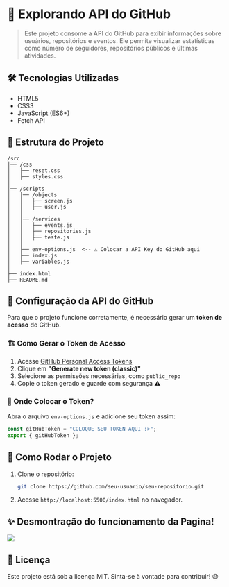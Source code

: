# 🚀 Explorando API do GitHub

> Este projeto consome a API do GitHub para exibir informações sobre usuários, repositórios e eventos. Ele permite visualizar estatísticas como número de seguidores, repositórios públicos e últimas atividades.

## 🛠️ Tecnologias Utilizadas
- HTML5
- CSS3
- JavaScript (ES6+)
- Fetch API

## 📂 Estrutura do Projeto
```
/src
│── /css
│   ├── reset.css
│   ├── styles.css
│
│── /scripts
│   │── /objects
│   │   ├── screen.js
│   │   ├── user.js
│   │
│   │── /services
│   │   ├── events.js
│   │   ├── repositories.js
│   │   ├── teste.js
│   │
│   ├── env-options.js  <-- ⚠️ Colocar a API Key do GitHub aqui
│   ├── index.js
│   ├── variables.js
│
├── index.html
├── README.md
```

## 🔑 Configuração da API do GitHub
Para que o projeto funcione corretamente, é necessário gerar um **token de acesso** do GitHub.

### 🏗️ Como Gerar o Token de Acesso
1. Acesse [GitHub Personal Access Tokens](https://github.com/settings/tokens)
2. Clique em **"Generate new token (classic)"**
3. Selecione as permissões necessárias, como `public_repo`
4. Copie o token gerado e guarde com segurança ⚠️

### 📝 Onde Colocar o Token?
Abra o arquivo `env-options.js` e adicione seu token assim:

```js
const gitHubToken = "COLOQUE SEU TOKEN AQUI :>";
export { gitHubToken };
```

## 🚀 Como Rodar o Projeto
1. Clone o repositório:
   ```sh
   git clone https://github.com/seu-usuario/seu-repositorio.git
   ```

4. Acesse `http://localhost:5500/index.html` no navegador.

## ✨ Desmontração do funcionamento da Pagina!

<img src="./src/image-for-README/Animação.gif">


## 📜 Licença
Este projeto está sob a licença MIT. Sinta-se à vontade para contribuir! 😃

